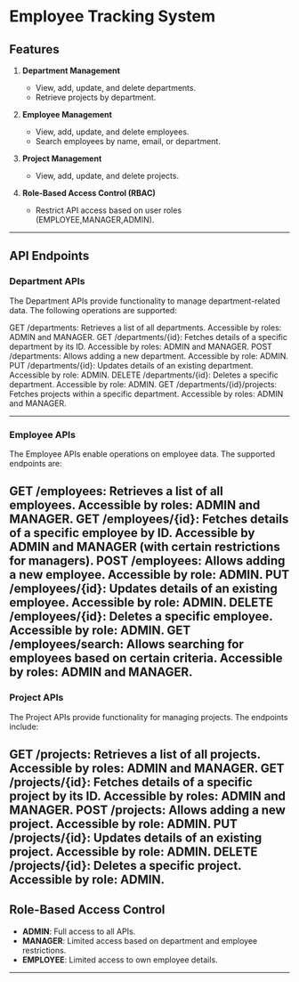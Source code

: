 # Employee Tracking System


## Features
1. **Department Management**
    - View, add, update, and delete departments.
    - Retrieve projects by department.

2. **Employee Management**
    - View, add, update, and delete employees.
    - Search employees by name, email, or department.

3. **Project Management**
    - View, add, update, and delete projects.

4. **Role-Based Access Control (RBAC)**
    - Restrict API access based on user roles (EMPLOYEE,MANAGER,ADMIN).

---

## API Endpoints

### **Department APIs**
The Department APIs provide functionality to manage department-related data. The following operations are supported:

GET /departments: Retrieves a list of all departments. Accessible by roles: ADMIN and MANAGER.
GET /departments/{id}: Fetches details of a specific department by its ID. Accessible by roles: ADMIN and MANAGER.
POST /departments: Allows adding a new department. Accessible by role: ADMIN.
PUT /departments/{id}: Updates details of an existing department. Accessible by role: ADMIN.
DELETE /departments/{id}: Deletes a specific department. Accessible by role: ADMIN.
GET /departments/{id}/projects: Fetches projects within a specific department. Accessible by roles: ADMIN and MANAGER.

---

### **Employee APIs**
The Employee APIs enable operations on employee data. The supported endpoints are:

GET /employees: Retrieves a list of all employees. Accessible by roles: ADMIN and MANAGER.
GET /employees/{id}: Fetches details of a specific employee by ID. Accessible by ADMIN and MANAGER (with certain restrictions for managers).
POST /employees: Allows adding a new employee. Accessible by role: ADMIN.
PUT /employees/{id}: Updates details of an existing employee. Accessible by role: ADMIN.
DELETE /employees/{id}: Deletes a specific employee. Accessible by role: ADMIN.
GET /employees/search: Allows searching for employees based on certain criteria. Accessible by roles: ADMIN and MANAGER.
---

### **Project APIs**
The Project APIs provide functionality for managing projects. The endpoints include:

GET /projects: Retrieves a list of all projects. Accessible by roles: ADMIN and MANAGER.
GET /projects/{id}: Fetches details of a specific project by its ID. Accessible by roles: ADMIN and MANAGER.
POST /projects: Allows adding a new project. Accessible by role: ADMIN.
PUT /projects/{id}: Updates details of an existing project. Accessible by role: ADMIN.
DELETE /projects/{id}: Deletes a specific project. Accessible by role: ADMIN.
---

## Role-Based Access Control
- **ADMIN**: Full access to all APIs.
- **MANAGER**: Limited access based on department and employee restrictions.
- **EMPLOYEE**: Limited access to own employee details.

---
